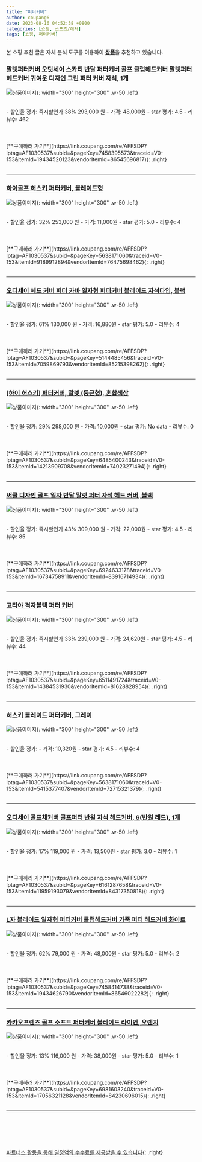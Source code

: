 ```yaml
---
title: "퍼터커버"
author: coupang6
date: 2023-08-16 04:52:38 +0800
categories: [쇼핑, 스포츠/레저]
tags: [쇼핑, 퍼터커버]
---
```


본 쇼핑 추천 글은 자체 분석 도구를 이용하여 [**상품**](https://link.coupang.com/a/bao1ui)을 추천하고 있습니다.

### [말렛퍼터커버 오딧세이 스카티 반달 퍼터커버 골프 클럽헤드커버 말렛퍼터 헤드커버 귀여운 디자인 그린 퍼터 커버 자석, 1개](https://link.coupang.com/re/AFFSDP?lptag=AF1030537&subid=&pageKey=7458395573&traceid=V0-153&itemId=19434520123&vendorItemId=86545696817)

![상품이미지](https://thumbnail8.coupangcdn.com/thumbnails/remote/230x230ex/image/vendor_inventory/6d61/5b123aa926a22dadb4ab32b89ffe062ec3e4dd05f6fcdb2fdaa43b2e01e8.jpg){: width="300" height="300" .w-50 .left}


<br>
- 할인율 정가: 즉시할인가 38%  293,000   원
- 가격: 48,000원
- star 평가: 4.5
- 리뷰수: 462
<br>
<br>
<br>
<br>
[**구매하러 가기**](https://link.coupang.com/re/AFFSDP?lptag=AF1030537&subid=&pageKey=7458395573&traceid=V0-153&itemId=19434520123&vendorItemId=86545696817){: .right}
<br>
<br>

---

### [하이골프 허스키 퍼터커버, 블레이드형](https://link.coupang.com/re/AFFSDP?lptag=AF1030537&subid=&pageKey=5638171060&traceid=V0-153&itemId=9189912894&vendorItemId=76475698462)

![상품이미지](https://thumbnail9.coupangcdn.com/thumbnails/remote/230x230ex/image/retail/images/2021/06/07/16/9/7734649e-0bb8-414b-843c-a2bdb5a306ef.jpg){: width="300" height="300" .w-50 .left}


<br>
- 할인율 정가: 32%  253,000   원
- 가격: 11,000원
- star 평가: 5.0
- 리뷰수: 4
<br>
<br>
<br>
<br>
[**구매하러 가기**](https://link.coupang.com/re/AFFSDP?lptag=AF1030537&subid=&pageKey=5638171060&traceid=V0-153&itemId=9189912894&vendorItemId=76475698462){: .right}
<br>
<br>

---

### [오디세이 헤드 커버 퍼터 카바 일자형 퍼터커버 블레이드 자석타입, 블랙](https://link.coupang.com/re/AFFSDP?lptag=AF1030537&subid=&pageKey=5144485456&traceid=V0-153&itemId=7059869793&vendorItemId=85215398262)

![상품이미지](https://thumbnail6.coupangcdn.com/thumbnails/remote/230x230ex/image/vendor_inventory/7f04/08cf241ce26ead802e659d16b120836b798d8521e84e1fd4148d4e0139fb.jpg){: width="300" height="300" .w-50 .left}


<br>
- 할인율 정가: 61%  130,000   원
- 가격: 16,880원
- star 평가: 5.0
- 리뷰수: 4
<br>
<br>
<br>
<br>
[**구매하러 가기**](https://link.coupang.com/re/AFFSDP?lptag=AF1030537&subid=&pageKey=5144485456&traceid=V0-153&itemId=7059869793&vendorItemId=85215398262){: .right}
<br>
<br>

---

### [[하이 허스키] 퍼터커버, 말렛 (둥근형), 혼합색상](https://link.coupang.com/re/AFFSDP?lptag=AF1030537&subid=&pageKey=6485400243&traceid=V0-153&itemId=14213909708&vendorItemId=74023271494)

![상품이미지](https://thumbnail8.coupangcdn.com/thumbnails/remote/230x230ex/image/vendor_inventory/e016/cabac63b8afcfa86566e7519671a82274ebd47e2be437d3dbc44200b1915.jpg){: width="300" height="300" .w-50 .left}


<br>
- 할인율 정가: 29%  298,000   원
- 가격: 10,000원
- star 평가: No data
- 리뷰수: 0
<br>
<br>
<br>
<br>
[**구매하러 가기**](https://link.coupang.com/re/AFFSDP?lptag=AF1030537&subid=&pageKey=6485400243&traceid=V0-153&itemId=14213909708&vendorItemId=74023271494){: .right}
<br>
<br>

---

### [써클 디자인 골프 일자 반달 말렛 퍼터 자석 헤드 커버, 블랙](https://link.coupang.com/re/AFFSDP?lptag=AF1030537&subid=&pageKey=6924633178&traceid=V0-153&itemId=16734758911&vendorItemId=83916714934)

![상품이미지](https://thumbnail9.coupangcdn.com/thumbnails/remote/230x230ex/image/vendor_inventory/0aa4/51caf834e0e47f07aeefc49a513d2e666f6ccb079135892b7d501498c6a2.jpg){: width="300" height="300" .w-50 .left}


<br>
- 할인율 정가: 즉시할인가 43%  309,000   원
- 가격: 22,000원
- star 평가: 4.5
- 리뷰수: 85
<br>
<br>
<br>
<br>
[**구매하러 가기**](https://link.coupang.com/re/AFFSDP?lptag=AF1030537&subid=&pageKey=6924633178&traceid=V0-153&itemId=16734758911&vendorItemId=83916714934){: .right}
<br>
<br>

---

### [고타야 격자블랙 퍼터 커버](https://link.coupang.com/re/AFFSDP?lptag=AF1030537&subid=&pageKey=6511491724&traceid=V0-153&itemId=14384531930&vendorItemId=81628828954)

![상품이미지](https://thumbnail7.coupangcdn.com/thumbnails/remote/230x230ex/image/vendor_inventory/19ff/142635f76510c028a223d2958be39a8c6c1bf8418294af4d04104b7a8ba2.jpg){: width="300" height="300" .w-50 .left}


<br>
- 할인율 정가: 즉시할인가 33%  239,000   원
- 가격: 24,620원
- star 평가: 4.5
- 리뷰수: 44
<br>
<br>
<br>
<br>
[**구매하러 가기**](https://link.coupang.com/re/AFFSDP?lptag=AF1030537&subid=&pageKey=6511491724&traceid=V0-153&itemId=14384531930&vendorItemId=81628828954){: .right}
<br>
<br>

---

### [허스키 블레이드 퍼터커버, 그레이](https://link.coupang.com/re/AFFSDP?lptag=AF1030537&subid=&pageKey=5638171060&traceid=V0-153&itemId=5415377407&vendorItemId=72715321379)

![상품이미지](https://thumbnail10.coupangcdn.com/thumbnails/remote/230x230ex/image/retail/images/2020/11/27/13/8/c67fd3c4-cf65-4ca0-9150-1243246c46e9.jpeg){: width="300" height="300" .w-50 .left}


<br>
- 할인율 정가: 
- 가격: 10,320원
- star 평가: 4.5
- 리뷰수: 4
<br>
<br>
<br>
<br>
[**구매하러 가기**](https://link.coupang.com/re/AFFSDP?lptag=AF1030537&subid=&pageKey=5638171060&traceid=V0-153&itemId=5415377407&vendorItemId=72715321379){: .right}
<br>
<br>

---

### [오디세이 골프채커버 골프퍼터 반원 자석 헤드커버, 6(반원 레드), 1개](https://link.coupang.com/re/AFFSDP?lptag=AF1030537&subid=&pageKey=6161287658&traceid=V0-153&itemId=11959193079&vendorItemId=84317350818)

![상품이미지](https://thumbnail9.coupangcdn.com/thumbnails/remote/230x230ex/image/vendor_inventory/e139/7109fd623bc3c621e795f439b6487fc53e1b873b8c7481ec2a6c220906ab.jpg){: width="300" height="300" .w-50 .left}


<br>
- 할인율 정가: 17%  119,000   원
- 가격: 13,500원
- star 평가: 3.0
- 리뷰수: 1
<br>
<br>
<br>
<br>
[**구매하러 가기**](https://link.coupang.com/re/AFFSDP?lptag=AF1030537&subid=&pageKey=6161287658&traceid=V0-153&itemId=11959193079&vendorItemId=84317350818){: .right}
<br>
<br>

---

### [L자 블레이드 일자형 퍼터커버 클럽헤드커버 가죽 퍼터 헤드커버 화이트](https://link.coupang.com/re/AFFSDP?lptag=AF1030537&subid=&pageKey=7458414738&traceid=V0-153&itemId=19434626790&vendorItemId=86546022282)

![상품이미지](https://thumbnail6.coupangcdn.com/thumbnails/remote/230x230ex/image/vendor_inventory/8f4c/8aced41071fe6f1fd0b09cb1696d416de60e95873587b223f198203f762d.jpg){: width="300" height="300" .w-50 .left}


<br>
- 할인율 정가: 62%  79,000   원
- 가격: 48,000원
- star 평가: 5.0
- 리뷰수: 2
<br>
<br>
<br>
<br>
[**구매하러 가기**](https://link.coupang.com/re/AFFSDP?lptag=AF1030537&subid=&pageKey=7458414738&traceid=V0-153&itemId=19434626790&vendorItemId=86546022282){: .right}
<br>
<br>

---

### [카카오프렌즈 골프 소프트 퍼터커버 블레이드 라이언, 오렌지](https://link.coupang.com/re/AFFSDP?lptag=AF1030537&subid=&pageKey=6981603240&traceid=V0-153&itemId=17056321128&vendorItemId=84230696015)

![상품이미지](https://thumbnail9.coupangcdn.com/thumbnails/remote/230x230ex/image/rs_quotation_api/nv5sbalf/04664fdd719545e48ca7bcd9c45d5c02.jpg){: width="300" height="300" .w-50 .left}


<br>
- 할인율 정가: 13%  116,000   원
- 가격: 38,000원
- star 평가: 5.0
- 리뷰수: 1
<br>
<br>
<br>
<br>
[**구매하러 가기**](https://link.coupang.com/re/AFFSDP?lptag=AF1030537&subid=&pageKey=6981603240&traceid=V0-153&itemId=17056321128&vendorItemId=84230696015){: .right}
<br>
<br>

---
<br><br><br><br><br> [파트너스 활동을 통해 일정액의 수수료를 제공받을 수 있습니다](https://link.coupang.com/a/bao1ui){: .right}
